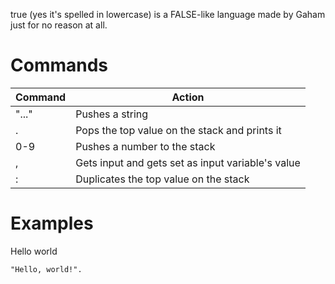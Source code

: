 true (yes it's spelled in lowercase) is a FALSE-like language made by Gaham just for no reason at all.
# Commands
| Command | Action |
| --- | --- |
| "..." | Pushes a string 
| . | Pops the top value on the stack and prints it
| 0-9 | Pushes a number to the stack
| , | Gets input and gets set as input variable's value
| : | Duplicates the top value on the stack
# Examples
Hello world

```
"Hello, world!".
```
